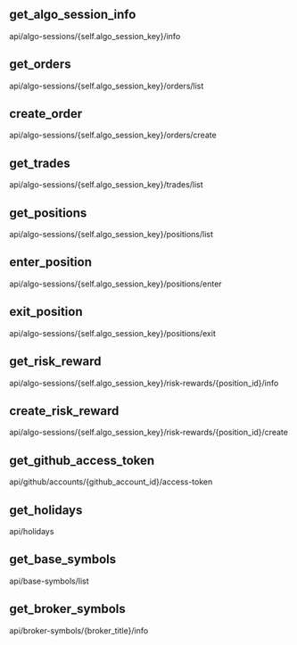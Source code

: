 ## get_algo_session_info

api/algo-sessions/{self.algo_session_key}/info

## get_orders

api/algo-sessions/{self.algo_session_key}/orders/list

## create_order

api/algo-sessions/{self.algo_session_key}/orders/create

## get_trades

api/algo-sessions/{self.algo_session_key}/trades/list

## get_positions

api/algo-sessions/{self.algo_session_key}/positions/list

## enter_position

api/algo-sessions/{self.algo_session_key}/positions/enter

## exit_position

api/algo-sessions/{self.algo_session_key}/positions/exit

## get_risk_reward

api/algo-sessions/{self.algo_session_key}/risk-rewards/{position_id}/info

## create_risk_reward

api/algo-sessions/{self.algo_session_key}/risk-rewards/{position_id}/create

## get_github_access_token

api/github/accounts/{github_account_id}/access-token

## get_holidays

api/holidays

## get_base_symbols

api/base-symbols/list

## get_broker_symbols

api/broker-symbols/{broker_title}/info
